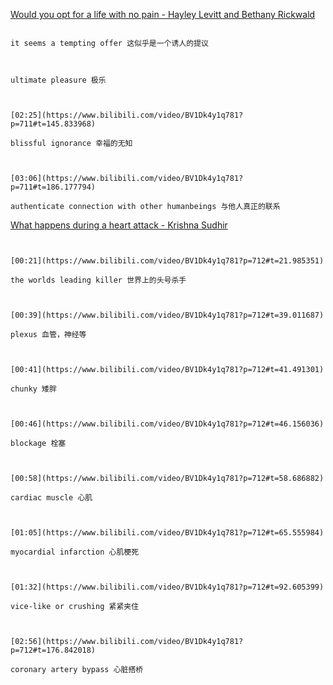 [Would you opt for a life with no pain - Hayley Levitt and Bethany Rickwald](https://www.bilibili.com/video/BV1Dk4y1q781?p=711)

```ad-note

it seems a tempting offer 这似乎是一个诱人的提议

```


```ad-note


ultimate pleasure 极乐

```

```ad-note


[02:25](https://www.bilibili.com/video/BV1Dk4y1q781?p=711#t=145.833968)

blissful ignorance 幸福的无知

```

```ad-note


[03:06](https://www.bilibili.com/video/BV1Dk4y1q781?p=711#t=186.177794)

authenticate connection with other humanbeings 与他人真正的联系

```

[What happens during a heart attack - Krishna Sudhir](https://www.bilibili.com/video/BV1Dk4y1q781?p=712)

```ad-note


[00:21](https://www.bilibili.com/video/BV1Dk4y1q781?p=712#t=21.985351)

the worlds leading killer 世界上的头号杀手

```

```ad-note


[00:39](https://www.bilibili.com/video/BV1Dk4y1q781?p=712#t=39.011687)

plexus 血管，神经等

```

```adnote


[00:41](https://www.bilibili.com/video/BV1Dk4y1q781?p=712#t=41.491301)

chunky 矮胖

```

```ad-note


[00:46](https://www.bilibili.com/video/BV1Dk4y1q781?p=712#t=46.156036)

blockage 栓塞

```

```ad-note


[00:58](https://www.bilibili.com/video/BV1Dk4y1q781?p=712#t=58.686882)

cardiac muscle 心肌

```

```ad-note


[01:05](https://www.bilibili.com/video/BV1Dk4y1q781?p=712#t=65.555984)

myocardial infarction 心肌梗死

```

```ad-note


[01:32](https://www.bilibili.com/video/BV1Dk4y1q781?p=712#t=92.605399)

vice-like or crushing 紧紧夹住

```

```ad-note


[02:56](https://www.bilibili.com/video/BV1Dk4y1q781?p=712#t=176.842018)

coronary artery bypass 心脏搭桥

```